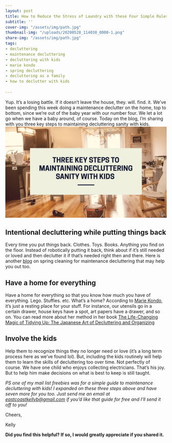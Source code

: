 ```yaml
---
layout: post
title: How to Reduce the Stress of Laundry with these Four Simple Rules
subtitle: ''
cover-img: "/assets/img/path.jpg"
thumbnail-img: "/uploads/20200528_114030_0000-1.png"
share-img: "/assets/img/path.jpg"
tags:
- decluttering
- maintenance decluttering
- decluttering with kids
- marie kondo
- spring decluttering
- decluttering as a family
- how to declutter with kids

---
```

Yup. It’s a losing battle. If it doesn’t leave the house, they. will. find. it. We’ve been spending this week doing a maintenance declutter on the home, top to bottom, since we’re out of the baby year with our number four. We let a lot go when we have a baby around, of course. Today on the blog, I’m sharing with you three key steps to maintaining decluttering sanity with kids.![A picture of my dining room with mess on the floor.](/uploads/20200513_150452_0000.png "mess")

## Intentional decluttering while putting things back

Every time you put things back. Clothes. Toys. Books. Anything you find on the floor. Instead of robotically putting it back, think about if it’s still needed or loved and then declutter it if that’s needed right then and there. Here is another [blog](https://zen.homezada.com/2015/04/20/spring-maintenance-tips-guide-to-decluttering-the-home/) on spring cleaning for maintenance decluttering that may help you out too.

## Have a home for everything

Have a home for everything so that you know how much you have of everything. Lego. Stuffies. etc. What’s a home? According to [Marie Kondo](https://www.goodhousekeeping.com/home/organizing/a25846191/what-is-the-konmari-method/), it’s just a resting place for your stuff. For instance, our utensils go in a certain drawer, house keys have a spot, art papers have a drawer, and so on. You can read more about her method in her book [The Life-Changing Magic of Tidying Up: The Japanese Art of Decluttering and Organizing](https://amzn.to/31alsJK)

## Involve the kids

Help them to recognize things they no longer need or love (it’s a long term process here as we’ve found lol). But, including the kids routinely will help them to learn the skills of decluttering too over time. Not perfectly of course. We have one child who enjoys collecting electricians. That’s his joy. But to help him make decisions on what is best to keep is still taught.

_PS one of my mail list freebies was for a simple guide to maintenance decluttering with kids! I expanded on these three steps above and have seven more for you too. Just send me an email at eastcoastkellyb@gmail.com if you’d like that guide for free and I’ll send it off to you!_

Cheers,

Kelly

**Did you find this helpful? If so, I would greatly appreciate if you shared it.**